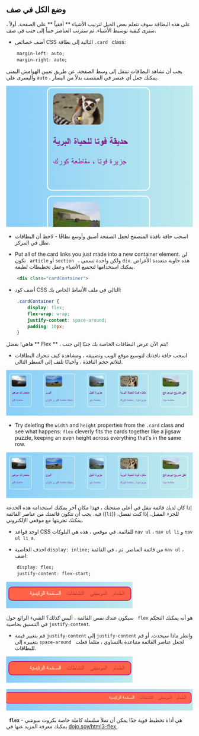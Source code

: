 ## وضع الكل في صف

على هذه البطاقة سوف تتعلم بعض الحيل لترتيب الأشياء ** أفقياً ** على الصفحة. أولاً ، سترى كيفية توسيط الأشياء. ثم سترتب العناصر جنباً إلى جنب في صف.

+ أضف خصائص CSS التالية إلى بطاقة `.card ` class:

```css
    margin-left: auto;
    margin-right: auto;
```

يجب أن تشاهد البطاقات تنتقل إلى وسط الصفحة. عن طريق تعيين الهوامش اليمنى واليسرى على ` auto ` ، يمكنك جعل أي عنصر في المنتصف بدلاً من اليسار.

![تظهر البطاقات في المنتصف بدلاً من اليسار](images/marginAuto.png)

+ اسحب حافة نافذة المتصفح لجعل الصفحة أضيق وأوسع نطاقًا - لاحظ أن البطاقات تظل في المركز.

+ Put all of the card links you just made into a new container element. لن تكون ` article` أو `section ` ، ولكن واحدة تسمى ` div `. هذه حاوية متعددة الأغراض يمكنك استخدامها لتجميع الأشياء وعمل تخطيطات لطيفة.

```html
    <div class="cardContainer">
```

+ أضف كود CSS التالي في ملف الأنماط الخاص بك:

```css
    .cardContainer {
        display: flex;
        flex-wrap: wrap;
        justify-content: space-around;
        padding: 10px;
    }
```

هاهي! بفضل ** Flex ** ، يتم الآن عرض البطاقات الخاصة بك جنبًا إلى جنب!

+ اسحب حافة نافذتك لتوسيع موقع الويب وتضييقه ، ومشاهدة كيف تتحرك البطاقات لتلائم حجم النافذة ، وأحيانًا تلتف إلى السطر التالي.

![البطاقات مرتبة في صفين متباعدين بالتساوي لتناسب عرض المتصفح](images/flexSideBySide.png)

+ Try deleting the `width` and `height` properties from the `.card` class and see what happens: `flex` cleverly fits the cards together like a jigsaw puzzle, keeping an even height across everything that's in the same row.

![بطاقات مرتبة جنبًا إلى جنب مع عرض تلقائي](images/flexAutoWidths.png)

إذا كان لديك قائمة تنقل في أعلى صفحتك ، فهذا مكان آخر يمكنك استخدامه هذه الخدعة فيه. يجب أن تتكون قائمتك من عناصر القائمة ((` li `)) للجزء المقبل. إذا كنت تفضل، يمكنك تجربتها مع موقعي الإلكتروني.

+ اوجد قواعد CSS للقائمة. في موقعي ، هذه هي البلوكات ` nav ul ` ، ` nav ul li ` و ` nav ul li a `.

+ احذف الخاصية `display: inline;` من قائمة العناصر. ثم ، في القائمة ` nav ul ` ، اضف:

```css
    display: flex;
    justify-content: flex-start;
```

![القائمة مع عناصر ذات محاذاة إلى اليسار](images/flexMenuStart.png)

سيكون عندك نفس القائمة ، أليس كذلك؟ الشيء الرائع حول ` flex` هو أنه يمكنك التحكم في التنسيق بخاصية ` justify-content `.

+ قم بتغيير قيمة ` justify-content ` إلى ` justify-content ` وانظر ماذا سيحدث. أو قم بتغييره إلى `space-around ` لجعل عناصر القائمة متباعدة بالتساوي ، مثلما فعلت للبطاقات.

![القائمة مع العناصر متباعدة بالتساوي](images/flexMenuSpace.png)

![القائمة مع عناصر ذات محاذاة إلى اليسار](images/flexMenuEnd.png)

**` flex`** هي أداة تخطيط قوية جدًا يمكن أن تملأ سلسلة كاملة خاصة بكروت سوشي - يمكنك معرفة المزيد عنها في [ dojo.soy/html3-flex ](http://dojo.soy/html3-flex).